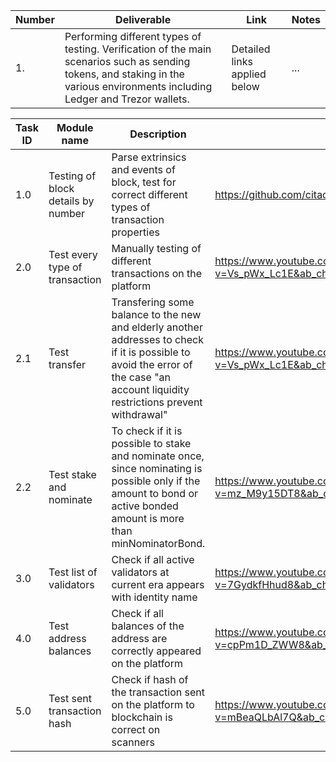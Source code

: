 | Number | Deliverable | Link | Notes |
| ------------- | ------------- | ------------- |------------- |
| 1. | Performing different types of testing. Verification of the main scenarios such as sending tokens, and staking in the various environments including Ledger and Trezor wallets. | Detailed links applied below | ...| 


| Task ID | Module name | Description | Link |
| ------ | ----------- | ---- | ----- |
| 1.0 | Testing of block details by number | Parse extrinsics and events of block, test for correct different types of transaction properties | https://github.com/citadeldao/polkadot/blob/main/getOneBlock.js|
| 2.0 | Test every type of transaction | Manually testing of different transactions on the platform | https://www.youtube.com/watch?v=Vs_pWx_Lc1E&ab_channel=CitadelOne |
| 2.1 | Test transfer | Transfering some balance to the new and elderly another addresses to check if it is possible to avoid the error of the case "an account liquidity restrictions prevent withdrawal" | https://www.youtube.com/watch?v=Vs_pWx_Lc1E&ab_channel=CitadelOne |
| 2.2 | Test stake and nominate | To check if it is possible to stake and nominate once, since nominating is possible only if the amount to bond or active bonded amount is more than minNominatorBond. | https://www.youtube.com/watch?v=mz_M9y15DT8&ab_channel=CitadelOne |
| 3.0 | Test list of validators | Check if all active validators at current era appears with identity name | https://www.youtube.com/watch?v=7GydkfHhud8&ab_channel=CitadelOne |
| 4.0 | Test address balances | Check if all balances of the address are correctly appeared on the platform | https://www.youtube.com/watch?v=cpPm1D_ZWW8&ab_channel=CitadelOne |
| 5.0 | Test sent transaction hash | Check if hash of the transaction sent on the platform to blockchain is correct on scanners | https://www.youtube.com/watch?v=mBeaQLbAl7Q&ab_channel=CitadelOne |




